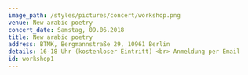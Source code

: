 ```yaml
---
image_path: /styles/pictures/concert/workshop.png
venue: New arabic poetry
concert_date: Samstag, 09.06.2018
title: New arabic poetry
address: BTMK, Bergmannstraße 29, 10961 Berlin
details: 16-18 Uhr (kostenloser Eintritt) <br> Anmeldung per Email
id: workshop1
---
```

